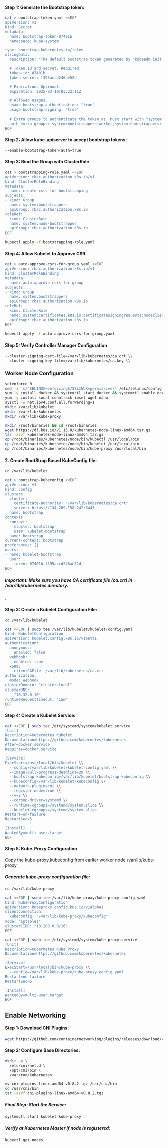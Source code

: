 #### Step 1: Generate the Bootstrap token:
```sh
cat > bootstrap-token.yaml <<EOF
apiVersion: v1
kind: Secret
metadata:
  name: bootstrap-token-07401b
  namespace: kube-system

type: bootstrap.kubernetes.io/token
stringData:
  description: "The default bootstrap token generated by 'kubeadm init'."

  # Token ID and secret. Required.
  token-id: 07401b
  token-secret: f395accd246ae52d

  # Expiration. Optional.
  expiration: 2025-03-10T03:22:11Z

  # Allowed usages.
  usage-bootstrap-authentication: "true"
  usage-bootstrap-signing: "true"

  # Extra groups to authenticate the token as. Must start with "system:bootstrappers:"
  auth-extra-groups: system:bootstrappers:worker,system:bootstrappers:ingress
EOF
```
#### Step 2: Allow kube-apiserver to accept bootstrap tokens:
```sh
--enable-bootstrap-token-auth=true
```
#### Step 3: Bind the Group with ClusterRole
```sh
cat > bootstrapping-role.yaml <<EOF
apiVersion: rbac.authorization.k8s.io/v1
kind: ClusterRoleBinding
metadata:
  name: create-csrs-for-bootstrapping
subjects:
- kind: Group
  name: system:bootstrappers
  apiGroup: rbac.authorization.k8s.io
roleRef:
  kind: ClusterRole
  name: system:node-bootstrapper
  apiGroup: rbac.authorization.k8s.io
EOF
```
```sh
kubectl apply -f bootstrapping-role.yaml
```

#### Step 4: Allow Kubelet to Approve CSR
```sh
cat > auto-approve-csrs-for-group.yaml <<EOF
apiVersion: rbac.authorization.k8s.io/v1
kind: ClusterRoleBinding
metadata:
  name: auto-approve-csrs-for-group
subjects:
- kind: Group
  name: system:bootstrappers
  apiGroup: rbac.authorization.k8s.io
roleRef:
  kind: ClusterRole
  name: system:certificates.k8s.io:certificatesigningrequests:nodeclient
  apiGroup: rbac.authorization.k8s.io
EOF
```
```sh
kubectl apply -f auto-approve-csrs-for-group.yaml
```
#### Step 5: Verify Controller Manager Configuration
```sh
--cluster-signing-cert-file=/var/lib/kubernetes/ca.crt \\
--cluster-signing-key-file=/var/lib/kubernetes/ca.key \\
```

### Worker Node Configuration 
```sh
setenforce 0
sed -i 's/^SELINUX=enforcing$/SELINUX=permissive/' /etc/selinux/config
yum -y install docker && systemctl start docker && systemctl enable docker
yum -y install socat conntrack ipset wget nano
sysctl -w net.ipv4.conf.all.forwarding=1
mkdir /var/lib/kubelet
mkdir /var/lib/kubernetes
mkdir /var/lib/kube-proxy

mkdir /root/binaries && cd /root/binaries
wget https://dl.k8s.io/v1.15.0/kubernetes-node-linux-amd64.tar.gz
tar -xzvf kubernetes-node-linux-amd64.tar.gz
cp /root/binaries/kubernetes/node/bin/kubectl /usr/local/bin
cp /root/binaries/kubernetes/node/bin/kubelet /usr/local/bin
cp /root/binaries/kubernetes/node/bin/kube-proxy /usr/local/bin
```
#### 2. Create BootStrap Based KubeConfig file:
```sh
cd /var/lib/kubelet
```
```sh
cat > bootstrap-kubeconfig <<EOF
apiVersion: v1
kind: Config
clusters:
- cluster:
    certificate-authority: "/var/lib/kubernetes/ca.crt"
    server: https://134.209.158.242:6443
  name: bootstrap
contexts:
- context:
    cluster: bootstrap
    user: kubelet-bootstrap
  name: bootstrap
current-context: bootstrap
preferences: {}
users:
- name: kubelet-bootstrap
  user:
    token: 07401b.f395accd246ae52d
EOF
```
##### Important: Make sure you have CA certificate file (ca.crt) in /var/lib/kubernetes directory.
.

#### Step 3: Create a Kubelet Configuration File:
```sh
cd /var/lib/kubelet
```
```sh
cat <<EOF | sudo tee /var/lib/kubelet/kubelet-config.yaml
kind: KubeletConfiguration
apiVersion: kubelet.config.k8s.io/v1beta1
authentication:
  anonymous:
    enabled: false
  webhook:
    enabled: true
  x509:
    clientCAFile: /var/lib/kubernetes/ca.crt
authorization:
  mode: Webhook
clusterDomain: "cluster.local"
clusterDNS:
  - "10.32.0.10"
runtimeRequestTimeout: "15m"
EOF
```

#### Step 4: Create a Kubelet Service:
```sh
cat <<EOF | sudo tee /etc/systemd/system/kubelet.service
[Unit]
Description=Kubernetes Kubelet
Documentation=https://github.com/kubernetes/kubernetes
After=docker.service
Requires=docker.service

[Service]
ExecStart=/usr/local/bin/kubelet \\
  --config=/var/lib/kubelet/kubelet-config.yaml \\
  --image-pull-progress-deadline=2m \\
  --bootstrap-kubeconfig=/var/lib/kubelet/bootstrap-kubeconfig \\
  --kubeconfig=/var/lib/kubelet/kubeconfig \\
  --network-plugin=cni \\
  --register-node=true \\
  --v=2 \\
  --cgroup-driver=systemd \\
  --runtime-cgroups=/systemd/system.slice \\
  --kubelet-cgroups=/systemd/system.slice
Restart=on-failure
RestartSec=5

[Install]
WantedBy=multi-user.target
EOF
```
#### Step 5: Kube-Proxy Configuration

Copy the kube-proxy.kubeconfig from earlier worker node /var/lib/kube-proxy

##### Generate kube-proxy configuration file:
```sh
cd /var/lib/kube-proxy
```
```sh
cat <<EOF | sudo tee /var/lib/kube-proxy/kube-proxy-config.yaml
kind: KubeProxyConfiguration
apiVersion: kubeproxy.config.k8s.io/v1alpha1
clientConnection:
  kubeconfig: "/var/lib/kube-proxy/kubeconfig"
mode: "iptables"
clusterCIDR: "10.200.0.0/16"
EOF
```
```sh
cat <<EOF | sudo tee /etc/systemd/system/kube-proxy.service
[Unit]
Description=Kubernetes Kube Proxy
Documentation=https://github.com/kubernetes/kubernetes

[Service]
ExecStart=/usr/local/bin/kube-proxy \\
  --config=/var/lib/kube-proxy/kube-proxy-config.yaml
Restart=on-failure
RestartSec=5

[Install]
WantedBy=multi-user.target
EOF
```

## Enable Networking

#### Step 1: Download CNI Plugins:
```sh
wget https://github.com/containernetworking/plugins/releases/download/v0.8.2/cni-plugins-linux-amd64-v0.8.2.tgz
```
#### Step 2: Configure Base Directories:
```sh
mkdir -p \
  /etc/cni/net.d \
  /opt/cni/bin \
  /var/run/kubernetes
```
```sh
mv cni-plugins-linux-amd64-v0.8.2.tgz /usr/cni/bin
cd /usr/cni/bin
tar -xzvf cni-plugins-linux-amd64-v0.8.2.tgz
```
##### Final Step: Start the Service:
```sh
systemctl start kubelet kube-proxy
```
##### Verify at Kubernetes Master if node is registered:
```sh
kubectl get nodes
```
